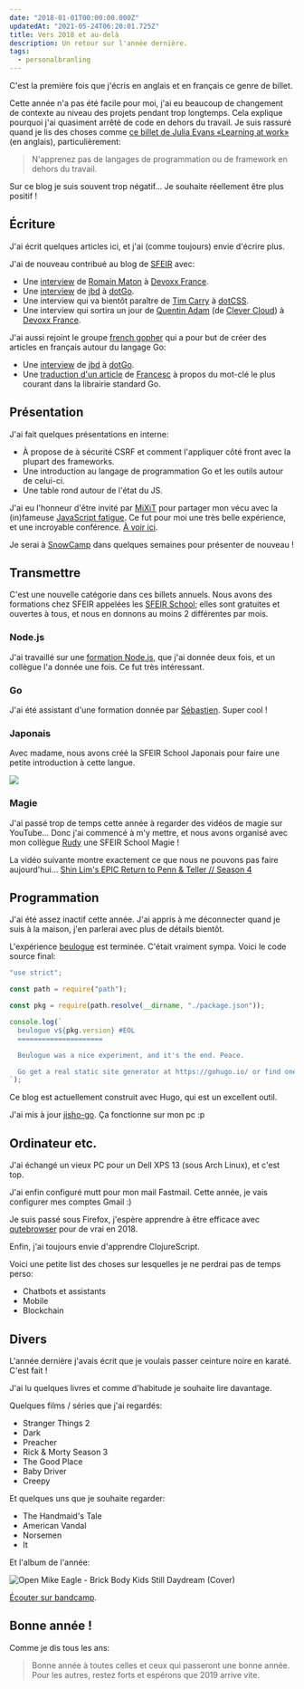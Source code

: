 ```yaml
---
date: "2018-01-01T00:00:00.000Z"
updatedAt: "2021-05-24T06:20:01.725Z"
title: Vers 2018 et au-delà
description: Un retour sur l'année dernière.
tags:
  - personalbranling
---
```


C'est la première fois que j'écris en anglais et en français ce genre de billet.

Cette année n'a pas été facile pour moi, j'ai eu beaucoup de changement de contexte au niveau des projets pendant trop longtemps. Cela explique pourquoi j'ai quasiment arrêté de code en dehors du travail. Je suis rassuré quand je lis des choses comme [ce billet de Julia Evans «Learning at work»](https://jvns.ca/blog/2017/08/06/learning-at-work/) (en anglais), particulièrement:

> N'apprenez pas de langages de programmation ou de framework en dehors du travail.

Sur ce blog je suis souvent trop négatif... Je souhaite réellement être plus positif !

## Écriture

J'ai écrit quelques articles ici, et j'ai (comme toujours) envie d'écrire plus.

J'ai de nouveau contribué au blog de [SFEIR](http://www.sfeir.com) avec:

- Une [interview](https://lemag.sfeir.com/interview-romain-maton/) de [Romain Maton](https://twitter.com/rmat0n) à [Devoxx France](http://devoxx.fr/).
- Une [interview](https://lemag.sfeir.com/interview-jaana-b-dogan-go/) de [jbd](https://twitter.com/rakyll) à [dotGo](https://www.dotgo.eu/).
- Une interview qui va bientôt paraître de [Tim Carry](https://twitter.com/pixelastic) à [dotCSS](https://www.dotcss.io/).
- Une interview qui sortira un jour de [Quentin Adam](https://twitter.com/waxzce) (de [Clever Cloud](https://www.clever-cloud.com/)) à [Devoxx France](http://devoxx.fr/).

J'ai aussi rejoint le groupe [french gopher](https://frenchgo.fr/) qui a pour but de créer des articles en français autour du langage Go:

- Une [interview](https://frenchgo.fr/2017/11/interview-jbd-dotgo-2017/) de [jbd](https://twitter.com/rakyll) à [dotGo](https://www.dotgo.eu/).
- Une [traduction d'un article](https://frenchgo.fr/2017/12/quel-est-le-mot-cle-le-plus-courant-dans-la-librairie-standard-go-/) de [Francesc](https://medium.com/@francesc/whats-the-most-common-identifier-in-go-s-stdlib-e468f3c9c7d9) à propos du mot-clé le plus courant dans la librairie standard Go.

## Présentation

J'ai fait quelques présentations en interne:

- À propose de à sécurité CSRF et comment l'appliquer côté front avec la plupart des frameworks.
- Une introduction au langage de programmation Go et les outils autour de celui-ci.
- Une table rond autour de l'état du JS.

J'ai eu l'honneur d'être invité par [MiXiT](http://mixitconf.org/) pour partager mon vécu avec la (in)fameuse [JavaScript fatigue](https://medium.com/@ericclemmons/javascript-fatigue-48d4011b6fc4). Ce fut pour moi une très belle expérience, et une incroyable conférence. [À voir ici](https://vimeo.com/215622626).

Je serai à [SnowCamp](http://snowcamp.io/) dans quelques semaines pour présenter de nouveau !

## Transmettre

C'est une nouvelle catégorie dans ces billets annuels. Nous avons des formations chez SFEIR appelées les [SFEIR School](http://school.sfeir.com/); elles sont gratuites et ouvertes à tous, et nous en donnons au moins 2 différentes par mois.

### Node.js

J'ai travaillé sur une [formation Node.js](https://school.sfeir.com/project/snj200/), que j'ai donnée deux fois, et un collègue l'a donnée une fois. Ce fut très intéressant.

### Go

J'ai été assistant d'une formation donnée par [Sébastien](https://twitter.com/sebastienfriess). Super cool !

### Japonais

Avec madame, nous avons créé la SFEIR School Japonais pour faire une petite introduction à cette langue.

![](../../../public/assets/20180101-to-2018-and-beyond/aya-sieg2.jpg)

### Magie

J'ai passé trop de temps cette année à regarder des vidéos de magie sur YouTube... Donc j'ai commencé à m'y mettre, et nous avons organisé avec mon collègue [Rudy](https://twitter.com/rudy_weber/) une SFEIR School Magie !

La vidéo suivante montre exactement ce que nous ne pouvons pas faire aujourd'hui... [Shin Lim's EPIC Return to Penn & Teller // Season 4](https://www.youtube.com/watch?v=thIlxChNYqk)

## Programmation

J'ai été assez inactif cette année. J'ai appris à me déconnecter quand je suis à la maison, j'en parlerai avec plus de détails bientôt.

L'expérience [beulogue](https://www.npmjs.com/package/beulogue) est terminée. C'était vraiment sympa. Voici le code source final:

```javascript
"use strict";

const path = require("path");

const pkg = require(path.resolve(__dirname, "./package.json"));

console.log(`
  beulogue v${pkg.version} #EOL
  =====================

  Beulogue was a nice experiment, and it's the end. Peace.

  Go get a real static site generator at https://gohugo.io/ or find one at https://www.staticgen.com/ !
`);
```

Ce blog est actuellement construit avec Hugo, qui est un excellent outil.

J'ai mis à jour [jisho-go](https://github.com/SiegfriedEhret/jisho-go). Ça fonctionne sur mon pc :p

## Ordinateur etc.

J'ai échangé un vieux PC pour un Dell XPS 13 (sous Arch Linux), et c'est top.

J'ai enfin configuré mutt pour mon mail Fastmail. Cette année, je vais configurer mes comptes Gmail :)

Je suis passé sous Firefox, j'espère apprendre à être efficace avec [qutebrowser](https://qutebrowser.org/) pour de vrai en 2018.

Enfin, j'ai toujours envie d'apprendre ClojureScript.

Voici une petite list des choses sur lesquelles je ne perdrai pas de temps perso:

- Chatbots et assistants
- Mobile
- Blockchain

## Divers

L'année dernière j'avais écrit que je voulais passer ceinture noire en karaté. C'est fait !

J'ai lu quelques livres et comme d'habitude je souhaite lire davantage.

Quelques films / séries que j'ai regardés:

- Stranger Things 2
- Dark
- Preacher
- Rick & Morty Season 3
- The Good Place
- Baby Driver
- Creepy

Et quelques uns que je souhaite regarder:

- The Handmaid's Tale
- American Vandal
- Norsemen
- It

Et l'album de l'année:

![Open Mike Eagle - Brick Body Kids Still Daydream (Cover)](/assets/contentful/1M4I21nWgxNMVON4YNCtjY/a367c11ecf0ac62958d4c073a20338e4/open-mike-eagle.jpg)

[Écouter sur bandcamp](https://openmikeeagle360.bandcamp.com/album/brick-body-kids-still-daydream).

## Bonne année !

Comme je dis tous les ans:

> Bonne année à toutes celles et ceux qui passeront une bonne année. Pour les autres, restez forts et espérons que 2019 arrive vite.
